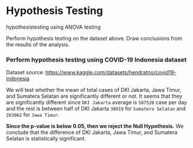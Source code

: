 # Hypothesis Testing
hypothesistesting using ANOVA testing

Perform hypothesis testing on the dataset above.
Draw conclusions from the results of the analysis.

### Perform hypothesis testing using COVID-19 Indonesia dataset

Dataset source: https://www.kaggle.com/datasets/hendratno/covid19-indonesia

We will test whether the mean of total cases of DKI Jakarta, Jawa Timur, and Sumatera Selatan are significantly different or not.
It seems that they are significantly different since `DKI Jakarta` average is `587520` case per day and the rest is between half of DKI Jakarta `38019` for `Sumatera Selatan` and `263062` for `Jawa Timur`.

**Since the p-value is below 0.05, then we reject the Null Hypothesis.** We conclude that the difference of DKI Jakarta, Jawa Timur, and Sumatera Selatan is statistically significant.
